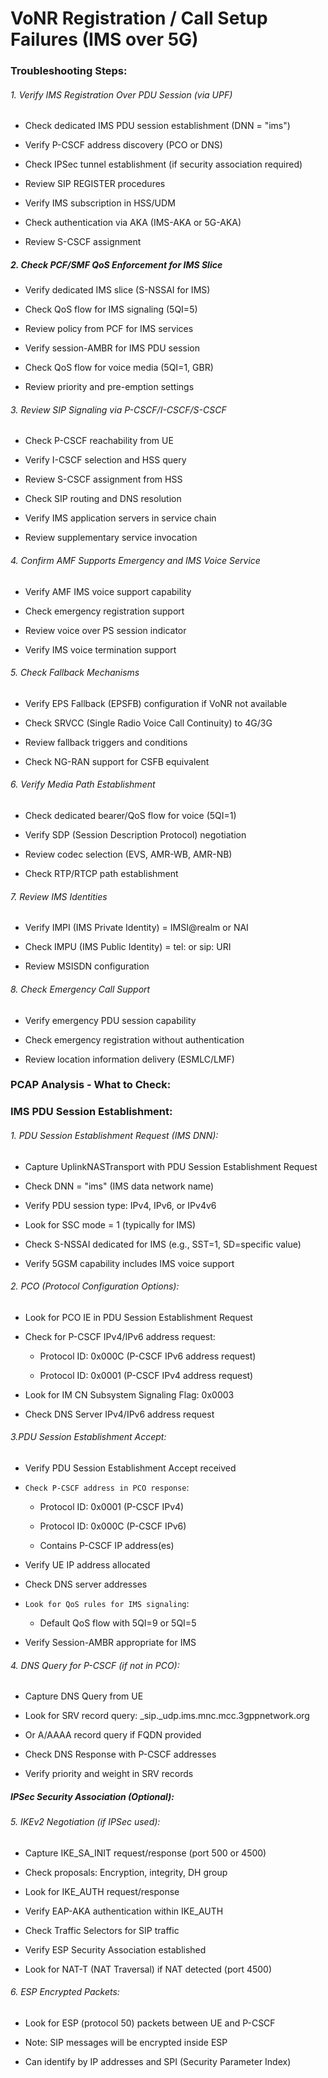 # VoNR Registration / Call Setup Failures (IMS over 5G) 

### Troubleshooting Steps: 

###### 1. Verify IMS Registration Over PDU Session (via UPF) 

- Check dedicated IMS PDU session establishment (DNN = "ims") 

- Verify P-CSCF address discovery (PCO or DNS) 

- Check IPSec tunnel establishment (if security association required) 

- Review SIP REGISTER procedures 

- Verify IMS subscription in HSS/UDM 

- Check authentication via AKA (IMS-AKA or 5G-AKA) 

- Review S-CSCF assignment 

##### 2. Check PCF/SMF QoS Enforcement for IMS Slice 

- Verify dedicated IMS slice (S-NSSAI for IMS) 

- Check QoS flow for IMS signaling (5QI=5) 

- Review policy from PCF for IMS services 

- Verify session-AMBR for IMS PDU session 

- Check QoS flow for voice media (5QI=1, GBR) 

- Review priority and pre-emption settings 

###### 3. Review SIP Signaling via P-CSCF/I-CSCF/S-CSCF 

- Check P-CSCF reachability from UE 

- Verify I-CSCF selection and HSS query 

- Review S-CSCF assignment from HSS 

- Check SIP routing and DNS resolution 

- Verify IMS application servers in service chain 

- Review supplementary service invocation 

###### 4. Confirm AMF Supports Emergency and IMS Voice Service 

- Verify AMF IMS voice support capability 

- Check emergency registration support 

- Review voice over PS session indicator 

- Verify IMS voice termination support 

###### 5. Check Fallback Mechanisms 

- Verify EPS Fallback (EPSFB) configuration if VoNR not available 

- Check SRVCC (Single Radio Voice Call Continuity) to 4G/3G 

- Review fallback triggers and conditions 

- Check NG-RAN support for CSFB equivalent 

###### 6. Verify Media Path Establishment 

- Check dedicated bearer/QoS flow for voice (5QI=1) 

- Verify SDP (Session Description Protocol) negotiation 

- Review codec selection (EVS, AMR-WB, AMR-NB) 

- Check RTP/RTCP path establishment 

###### 7. Review IMS Identities 

- Verify IMPI (IMS Private Identity) = IMSI@realm or NAI 

- Check IMPU (IMS Public Identity) = tel: or sip: URI 

- Review MSISDN configuration 

###### 8. Check Emergency Call Support 

- Verify emergency PDU session capability 

- Check emergency registration without authentication 

- Review location information delivery (ESMLC/LMF) 

### PCAP Analysis - What to Check: 

### IMS PDU Session Establishment: 

###### 1. PDU Session Establishment Request (IMS DNN): 

- Capture UplinkNASTransport with PDU Session Establishment Request 

- Check DNN = "ims" (IMS data network name) 

- Verify PDU session type: IPv4, IPv6, or IPv4v6 

- Look for SSC mode = 1 (typically for IMS) 

- Check S-NSSAI dedicated for IMS (e.g., SST=1, SD=specific value) 

- Verify 5GSM capability includes IMS voice support 

###### 2. PCO (Protocol Configuration Options): 

- Look for PCO IE in PDU Session Establishment Request 

- Check for P-CSCF IPv4/IPv6 address request: 

    - Protocol ID: 0x000C (P-CSCF IPv6 address request) 

    - Protocol ID: 0x0001 (P-CSCF IPv4 address request) 

- Look for IM CN Subsystem Signaling Flag: 0x0003 

- Check DNS Server IPv4/IPv6 address request 

###### 3.PDU Session Establishment Accept: 

- Verify PDU Session Establishment Accept received 

- `Check P-CSCF address in PCO response`: 

    - Protocol ID: 0x0001 (P-CSCF IPv4) 

    - Protocol ID: 0x000C (P-CSCF IPv6) 

    - Contains P-CSCF IP address(es) 

- Verify UE IP address allocated 

- Check DNS server addresses 

- `Look for QoS rules for IMS signaling`: 

    - Default QoS flow with 5QI=9 or 5QI=5 

- Verify Session-AMBR appropriate for IMS 

###### 4. DNS Query for P-CSCF (if not in PCO): 

- Capture DNS Query from UE 

- Look for SRV record query: _sip._udp.ims.mnc<MNC>.mcc<MCC>.3gppnetwork.org 

- Or A/AAAA record query if FQDN provided 

- Check DNS Response with P-CSCF addresses 

- Verify priority and weight in SRV records 

##### IPSec Security Association (Optional): 

###### 5. IKEv2 Negotiation (if IPSec used): 

- Capture IKE_SA_INIT request/response (port 500 or 4500) 

- Check proposals: Encryption, integrity, DH group 

- Look for IKE_AUTH request/response 

- Verify EAP-AKA authentication within IKE_AUTH 

- Check Traffic Selectors for SIP traffic 

- Verify ESP Security Association established 

- Look for NAT-T (NAT Traversal) if NAT detected (port 4500) 

###### 6. ESP Encrypted Packets: 

- Look for ESP (protocol 50) packets between UE and P-CSCF 

- Note: SIP messages will be encrypted inside ESP 

- Can identify by IP addresses and SPI (Security Parameter Index)